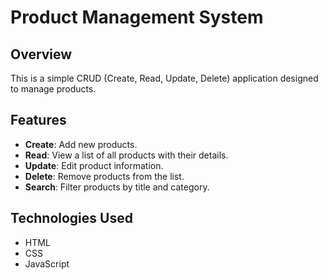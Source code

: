 # Product Management System

## Overview

This is a simple CRUD (Create, Read, Update, Delete) application designed to manage products.

## Features

- **Create**: Add new products.
- **Read**: View a list of all products with their details.
- **Update**: Edit product information.
- **Delete**: Remove products from the list.
- **Search**: Filter products by title and category.

## Technologies Used

- HTML
- CSS
- JavaScript
